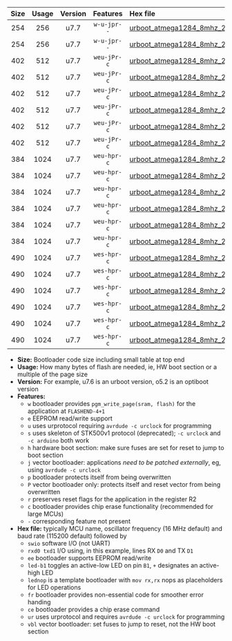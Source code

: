 |Size|Usage|Version|Features|Hex file|
|:-:|:-:|:-:|:-:|:--|
|254|256|u7.7|`w-u-jpr--`|[urboot_atmega1284_8mhz_230400bps_swio_rxd0_txd1_ur_vbl.hex](https://raw.githubusercontent.com/stefanrueger/urboot.hex/main/mcus/atmega1284/fcpu_8mhz/230400_bps/urboot_atmega1284_8mhz_230400bps_swio_rxd0_txd1_ur_vbl.hex)|
|254|256|u7.7|`w-u-jpr--`|[urboot_atmega1284_8mhz_230400bps_swio_rxd2_txd3_ur_vbl.hex](https://raw.githubusercontent.com/stefanrueger/urboot.hex/main/mcus/atmega1284/fcpu_8mhz/230400_bps/urboot_atmega1284_8mhz_230400bps_swio_rxd2_txd3_ur_vbl.hex)|
|402|512|u7.7|`weu-jPr-c`|[urboot_atmega1284_8mhz_230400bps_swio_rxd0_txd1_ee_led+b0_fr_ce_ur_vbl.hex](https://raw.githubusercontent.com/stefanrueger/urboot.hex/main/mcus/atmega1284/fcpu_8mhz/230400_bps/urboot_atmega1284_8mhz_230400bps_swio_rxd0_txd1_ee_led+b0_fr_ce_ur_vbl.hex)|
|402|512|u7.7|`weu-jPr-c`|[urboot_atmega1284_8mhz_230400bps_swio_rxd0_txd1_ee_led+b7_fr_ce_ur_vbl.hex](https://raw.githubusercontent.com/stefanrueger/urboot.hex/main/mcus/atmega1284/fcpu_8mhz/230400_bps/urboot_atmega1284_8mhz_230400bps_swio_rxd0_txd1_ee_led+b7_fr_ce_ur_vbl.hex)|
|402|512|u7.7|`weu-jPr-c`|[urboot_atmega1284_8mhz_230400bps_swio_rxd0_txd1_ee_lednop_fr_ce_ur_vbl.hex](https://raw.githubusercontent.com/stefanrueger/urboot.hex/main/mcus/atmega1284/fcpu_8mhz/230400_bps/urboot_atmega1284_8mhz_230400bps_swio_rxd0_txd1_ee_lednop_fr_ce_ur_vbl.hex)|
|402|512|u7.7|`weu-jPr-c`|[urboot_atmega1284_8mhz_230400bps_swio_rxd2_txd3_ee_led+b0_fr_ce_ur_vbl.hex](https://raw.githubusercontent.com/stefanrueger/urboot.hex/main/mcus/atmega1284/fcpu_8mhz/230400_bps/urboot_atmega1284_8mhz_230400bps_swio_rxd2_txd3_ee_led+b0_fr_ce_ur_vbl.hex)|
|402|512|u7.7|`weu-jPr-c`|[urboot_atmega1284_8mhz_230400bps_swio_rxd2_txd3_ee_led+b7_fr_ce_ur_vbl.hex](https://raw.githubusercontent.com/stefanrueger/urboot.hex/main/mcus/atmega1284/fcpu_8mhz/230400_bps/urboot_atmega1284_8mhz_230400bps_swio_rxd2_txd3_ee_led+b7_fr_ce_ur_vbl.hex)|
|402|512|u7.7|`weu-jPr-c`|[urboot_atmega1284_8mhz_230400bps_swio_rxd2_txd3_ee_lednop_fr_ce_ur_vbl.hex](https://raw.githubusercontent.com/stefanrueger/urboot.hex/main/mcus/atmega1284/fcpu_8mhz/230400_bps/urboot_atmega1284_8mhz_230400bps_swio_rxd2_txd3_ee_lednop_fr_ce_ur_vbl.hex)|
|384|1024|u7.7|`weu-hpr-c`|[urboot_atmega1284_8mhz_230400bps_swio_rxd0_txd1_ee_led+b0_fr_ce_ur.hex](https://raw.githubusercontent.com/stefanrueger/urboot.hex/main/mcus/atmega1284/fcpu_8mhz/230400_bps/urboot_atmega1284_8mhz_230400bps_swio_rxd0_txd1_ee_led+b0_fr_ce_ur.hex)|
|384|1024|u7.7|`weu-hpr-c`|[urboot_atmega1284_8mhz_230400bps_swio_rxd0_txd1_ee_led+b7_fr_ce_ur.hex](https://raw.githubusercontent.com/stefanrueger/urboot.hex/main/mcus/atmega1284/fcpu_8mhz/230400_bps/urboot_atmega1284_8mhz_230400bps_swio_rxd0_txd1_ee_led+b7_fr_ce_ur.hex)|
|384|1024|u7.7|`weu-hpr-c`|[urboot_atmega1284_8mhz_230400bps_swio_rxd0_txd1_ee_lednop_fr_ce_ur.hex](https://raw.githubusercontent.com/stefanrueger/urboot.hex/main/mcus/atmega1284/fcpu_8mhz/230400_bps/urboot_atmega1284_8mhz_230400bps_swio_rxd0_txd1_ee_lednop_fr_ce_ur.hex)|
|384|1024|u7.7|`weu-hpr-c`|[urboot_atmega1284_8mhz_230400bps_swio_rxd2_txd3_ee_led+b0_fr_ce_ur.hex](https://raw.githubusercontent.com/stefanrueger/urboot.hex/main/mcus/atmega1284/fcpu_8mhz/230400_bps/urboot_atmega1284_8mhz_230400bps_swio_rxd2_txd3_ee_led+b0_fr_ce_ur.hex)|
|384|1024|u7.7|`weu-hpr-c`|[urboot_atmega1284_8mhz_230400bps_swio_rxd2_txd3_ee_led+b7_fr_ce_ur.hex](https://raw.githubusercontent.com/stefanrueger/urboot.hex/main/mcus/atmega1284/fcpu_8mhz/230400_bps/urboot_atmega1284_8mhz_230400bps_swio_rxd2_txd3_ee_led+b7_fr_ce_ur.hex)|
|384|1024|u7.7|`weu-hpr-c`|[urboot_atmega1284_8mhz_230400bps_swio_rxd2_txd3_ee_lednop_fr_ce_ur.hex](https://raw.githubusercontent.com/stefanrueger/urboot.hex/main/mcus/atmega1284/fcpu_8mhz/230400_bps/urboot_atmega1284_8mhz_230400bps_swio_rxd2_txd3_ee_lednop_fr_ce_ur.hex)|
|490|1024|u7.7|`wes-hpr-c`|[urboot_atmega1284_8mhz_230400bps_swio_rxd0_txd1_ee_led+b0_fr_ce.hex](https://raw.githubusercontent.com/stefanrueger/urboot.hex/main/mcus/atmega1284/fcpu_8mhz/230400_bps/urboot_atmega1284_8mhz_230400bps_swio_rxd0_txd1_ee_led+b0_fr_ce.hex)|
|490|1024|u7.7|`wes-hpr-c`|[urboot_atmega1284_8mhz_230400bps_swio_rxd0_txd1_ee_led+b7_fr_ce.hex](https://raw.githubusercontent.com/stefanrueger/urboot.hex/main/mcus/atmega1284/fcpu_8mhz/230400_bps/urboot_atmega1284_8mhz_230400bps_swio_rxd0_txd1_ee_led+b7_fr_ce.hex)|
|490|1024|u7.7|`wes-hpr-c`|[urboot_atmega1284_8mhz_230400bps_swio_rxd0_txd1_ee_lednop_fr_ce.hex](https://raw.githubusercontent.com/stefanrueger/urboot.hex/main/mcus/atmega1284/fcpu_8mhz/230400_bps/urboot_atmega1284_8mhz_230400bps_swio_rxd0_txd1_ee_lednop_fr_ce.hex)|
|490|1024|u7.7|`wes-hpr-c`|[urboot_atmega1284_8mhz_230400bps_swio_rxd2_txd3_ee_led+b0_fr_ce.hex](https://raw.githubusercontent.com/stefanrueger/urboot.hex/main/mcus/atmega1284/fcpu_8mhz/230400_bps/urboot_atmega1284_8mhz_230400bps_swio_rxd2_txd3_ee_led+b0_fr_ce.hex)|
|490|1024|u7.7|`wes-hpr-c`|[urboot_atmega1284_8mhz_230400bps_swio_rxd2_txd3_ee_led+b7_fr_ce.hex](https://raw.githubusercontent.com/stefanrueger/urboot.hex/main/mcus/atmega1284/fcpu_8mhz/230400_bps/urboot_atmega1284_8mhz_230400bps_swio_rxd2_txd3_ee_led+b7_fr_ce.hex)|
|490|1024|u7.7|`wes-hpr-c`|[urboot_atmega1284_8mhz_230400bps_swio_rxd2_txd3_ee_lednop_fr_ce.hex](https://raw.githubusercontent.com/stefanrueger/urboot.hex/main/mcus/atmega1284/fcpu_8mhz/230400_bps/urboot_atmega1284_8mhz_230400bps_swio_rxd2_txd3_ee_lednop_fr_ce.hex)|

- **Size:** Bootloader code size including small table at top end
- **Usage:** How many bytes of flash are needed, ie, HW boot section or a multiple of the page size
- **Version:** For example, u7.6 is an urboot version, o5.2 is an optiboot version
- **Features:**
  + `w` bootloader provides `pgm_write_page(sram, flash)` for the application at `FLASHEND-4+1`
  + `e` EEPROM read/write support
  + `u` uses urprotocol requiring `avrdude -c urclock` for programming
  + `s` uses skeleton of STK500v1 protocol (deprecated); `-c urclock` and `-c arduino` both work
  + `h` hardware boot section: make sure fuses are set for reset to jump to boot section
  + `j` vector bootloader: applications *need to be patched externally*, eg, using `avrdude -c urclock`
  + `p` bootloader protects itself from being overwritten
  + `P` vector bootloader only: protects itself and reset vector from being overwritten
  + `r` preserves reset flags for the application in the register R2
  + `c` bootloader provides chip erase functionality (recommended for large MCUs)
  + `-` corresponding feature not present
- **Hex file:** typically MCU name, oscillator frequency (16 MHz default) and baud rate (115200 default) followed by
  + `swio` software I/O (not UART)
  + `rxd0 txd1` I/O using, in this example, lines RX `D0` and TX `D1`
  + `ee` bootloader supports EEPROM read/write
  + `led-b1` toggles an active-low LED on pin `B1`, `+` designates an active-high LED
  + `lednop` is a template bootloader with `mov rx,rx` nops as placeholders for LED operations
  + `fr` bootloader provides non-essential code for smoother error handing
  + `ce` bootloader provides a chip erase command
  + `ur` uses urprotocol and requires `avrdude -c urclock` for programming
  + `vbl` vector bootloader: set fuses to jump to reset, not the HW boot section
